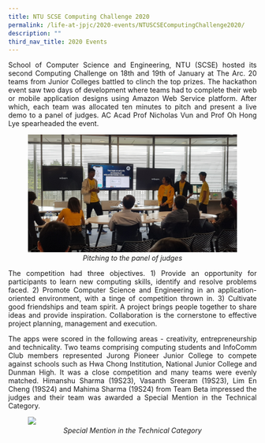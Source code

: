 ```yaml
---
title: NTU SCSE Computing Challenge 2020
permalink: /life-at-jpjc/2020-events/NTUSCSEComputingChallenge2020/
description: ""
third_nav_title: 2020 Events
---
```

<div align= justify>

<p>School of Computer Science and Engineering, NTU (SCSE) hosted its second Computing Challenge on 18th and 19th of January at The Arc. 20 teams from Junior Colleges battled to clinch the top prizes. The hackathon event saw two days of development where teams had to complete their web or mobile application designs using Amazon Web Service platform. After which, each team was allocated ten minutes to pitch and present a live demo to a panel of judges. AC Acad Prof Nicholas Vun and Prof Oh Hong Lye spearheaded the event. <p>

<figure>
<img src="/images/NTUSCSE2020_B.jpg">
<figcaption align="center"><em>Pitching to the panel of judges
</em>
</figcaption>	</figure>
	
<p>The competition had three objectives. 1) Provide an opportunity for participants to learn new computing skills, identify and resolve problems faced. 2) Promote Computer Science and Engineering in an application-oriented environment, with a tinge of competition thrown in. 3) Cultivate good friendships and team spirit. A project brings people together to share ideas and provide inspiration. Collaboration is the cornerstone to effective project planning, management and execution. <p>

<p>The apps were scored in the following areas - creativity, entrepreneurship and technicality. Two teams comprising computing students and InfoComm Club members represented Jurong Pioneer Junior College to compete against schools such as Hwa Chong Institution, National Junior College and Dunman High. It was a close competition and many teams were evenly matched. Himanshu Sharma (19S23), Vasanth Sreeram (19S23), Lim En Cheng (19S24) and Mahima Sharma (19S24) from Team Beta impressed the judges and their team was awarded a Special Mention in the Technical Category. <p>

<figure>
<img src="/images/NTUSCSE2020_A.jpg">
<figcaption align="center"><em>Special Mention in the Technical Category
</em>
</figcaption>	</figure>
	
</div>